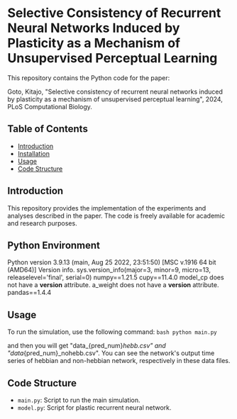 # Selective Consistency of Recurrent Neural Networks Induced by Plasticity as a Mechanism of Unsupervised Perceptual Learning
This repository contains the Python code for the paper:

Goto, Kitajo, "Selective consistency of recurrent neural networks induced by plasticity as a mechanism of unsupervised perceptual learning", 2024, PLoS Computational Biology.

## Table of Contents

- [Introduction](#introduction)
- [Installation](#installation)
- [Usage](#usage)
- [Code Structure](#code-structure)

## Introduction

This repository provides the implementation of the experiments and analyses described in the paper. The code is freely available for academic and research purposes.

## Python Environment
Python version
3.9.13 (main, Aug 25 2022, 23:51:50) [MSC v.1916 64 bit (AMD64)]
Version info.
sys.version_info(major=3, minor=9, micro=13, releaselevel='final', serial=0)
numpy==1.21.5
cupy==11.4.0
model_cp does not have a __version__ attribute.
a_weight does not have a __version__ attribute.
pandas==1.4.4

## Usage

To run the simulation, use the following command:
    ```bash
    python main.py
    ```

and then you will get "data_{pred_num}_hebb.csv" and "data_{pred_num}_nohebb.csv". 
You can see the network's output time series of hebbian and non-hebbian network, respectively in these data files.

## Code Structure

- `main.py`: Script to run the main simulation.
- `model.py`: Script for plastic recurrent neural network.
